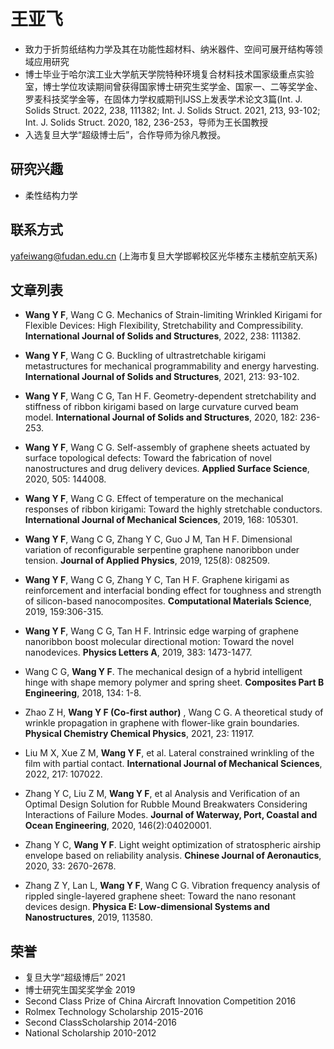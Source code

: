 # 王亚飞

- 致力于折剪纸结构力学及其在功能性超材料、纳米器件、空间可展开结构等领域应用研究
- 博士毕业于哈尔滨工业大学航天学院特种环境复合材料技术国家级重点实验室，博士学位攻读期间曾获得国家博士研究生奖学金、国家一、二等奖学金、罗麦科技奖学金等，在固体力学权威期刊IJSS上发表学术论文3篇(Int. J. Solids Struct. 2022, 238, 111382; Int. J. Solids Struct. 2021, 213, 93-102; Int. J. Solids Struct. 2020, 182, 236-253，导师为王长国教授
- 入选复旦大学“超级博士后”，合作导师为徐凡教授。

## 研究兴趣

- 柔性结构力学

## 联系方式

yafeiwang@fudan.edu.cn (上海市复旦大学邯郸校区光华楼东主楼航空航天系)

## 文章列表

-	**Wang Y F**, Wang C G. Mechanics of Strain-limiting Wrinkled Kirigami for Flexible Devices: High Flexibility, Stretchability and Compressibility. **International Journal of Solids and Structures**, 2022, 238: 111382.

-	**Wang Y F**, Wang C G. Buckling of ultrastretchable kirigami metastructures for mechanical programmability and energy harvesting. **International Journal of Solids and Structures**, 2021, 213: 93-102.

-	**Wang Y F**, Wang C G, Tan H F. Geometry-dependent stretchability and stiffness of ribbon kirigami based on large curvature curved beam model. **International Journal of Solids and Structures**, 2020, 182: 236-253.

-	**Wang Y F**, Wang C G. Self-assembly of graphene sheets actuated by surface topological defects: Toward the fabrication of novel nanostructures and drug delivery devices. **Applied Surface Science**, 2020, 505: 144008.

-	**Wang Y F**, Wang C G. Effect of temperature on the mechanical responses of ribbon kirigami: Toward the highly stretchable conductors. **International Journal of Mechanical Sciences**, 2019, 168: 105301.

-	**Wang Y F**, Wang C G, Zhang Y C, Guo J M, Tan H F. Dimensional variation of reconfigurable serpentine graphene nanoribbon under tension. **Journal of Applied Physics**, 2019, 125(8): 082509.

-	**Wang Y F**, Wang C G, Zhang Y C, Tan H F. Graphene kirigami as reinforcement and interfacial bonding effect for toughness and strength of silicon-based nanocomposites. **Computational Materials Science**, 2019, 159:306-315.

-	**Wang Y F**, Wang C G, Tan H F. Intrinsic edge warping of graphene nanoribbon boost molecular directional motion: Toward the novel nanodevices. **Physics Letters A**, 2019, 383: 1473-1477.

-	Wang C G, **Wang Y F**. The mechanical design of a hybrid intelligent hinge with shape memory polymer and spring sheet. **Composites Part B Engineering**, 2018, 134: 1-8.

- Zhao Z H, **Wang Y F (Co-first author)** , Wang C G. A theoretical study of wrinkle propagation in graphene with flower-like grain boundaries. **Physical Chemistry Chemical Physics**, 2021, 23: 11917.

- Liu M X, Xue Z M, **Wang Y F**, et al. Lateral constrained wrinkling of the film with partial contact. **International Journal of Mechanical Sciences**, 2022, 217: 107022.

- Zhang Y C, Liu Z M, **Wang Y F**, et al Analysis and Verification of an Optimal Design Solution for Rubble Mound Breakwaters Considering Interactions of Failure Modes. **Journal of Waterway, Port, Coastal and Ocean Engineering**, 2020, 146(2):04020001.

- Zhang Y C, **Wang Y F**. Light weight optimization of stratospheric airship envelope based on reliability analysis. **Chinese Journal of Aeronautics**, 2020, 33: 2670-2678.

- Zhang Z Y, Lan L, **Wang Y F**, Wang C G. Vibration frequency analysis of rippled single-layered graphene sheet: Toward the nano resonant devices design. **Physica E: Low-dimensional Systems and Nanostructures**, 2019, 113580.

## 荣誉

- 复旦大学“超级博后” 2021
- 博士研究生国奖奖学金 2019
- Second Class Prize of China Aircraft Innovation Competition 2016
- Rolmex Technology Scholarship 2015-2016
- Second ClassScholarship 2014-2016
- National Scholarship 2010-2012
